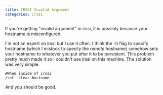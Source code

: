 ```yaml
---
title: IRSSI Invalid Argument
categories: irssi
---
```


If you're getting "invalid argument" in irssi, it is possibly because your hostname is misconfigured.

I'm not an expert on irssi but I use it often. I think the -h flag to specify
hostname (which I mistook to specity the *remote* hostname) somehow sets your
hostname to whatever you put after it to be persistent. This problem pretty much made it so I couldn't use irssi on this machine. The solution was very simple:

~~~~{.sh}
#When inside of irssi
/set -clear hostname
~~~~

And you should be good.
